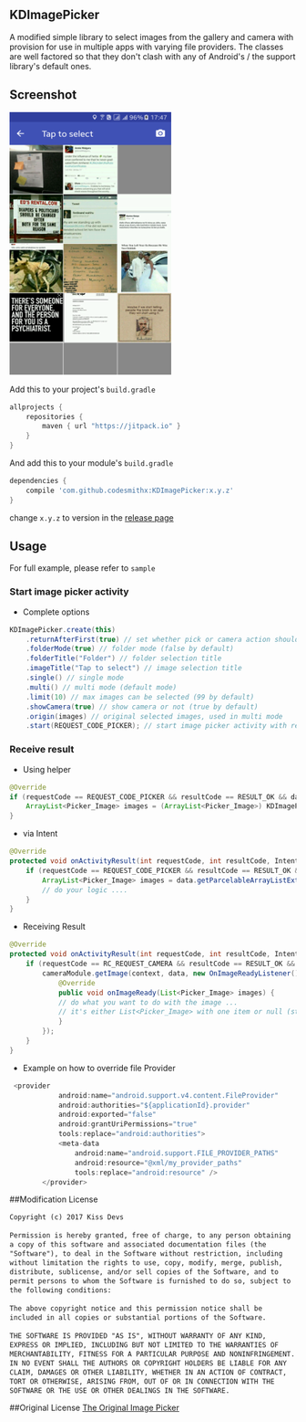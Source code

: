 ## KDImagePicker
A modified simple library to select images from the gallery and camera with provision for use in multiple apps with varying file providers. The classes are well factored so that they don't clash with any of Android's / the support library's default ones. 

## Screenshot

<img src="https://github.com/codesmithx/KDImagePicker/blob/master/sample_image.png" height="460" width="284"/>

Add this to your project's `build.gradle`

```groovy
allprojects {
    repositories {
        maven { url "https://jitpack.io" }
    }
}
```

And add this to your module's `build.gradle` 

```groovy
dependencies {
	compile 'com.github.codesmithx:KDImagePicker:x.y.z'	
}
```

change `x.y.z` to version in the [release page](https://github.com/codesmithx/KDImagePicker)

## Usage

For full example, please refer to `sample`

### Start image picker activity
- Complete options

```java
KDImagePicker.create(this)
	.returnAfterFirst(true) // set whether pick or camera action should return immediate result or not. For pick image only work on single mode
	.folderMode(true) // folder mode (false by default)
	.folderTitle("Folder") // folder selection title
	.imageTitle("Tap to select") // image selection title
	.single() // single mode
	.multi() // multi mode (default mode)
	.limit(10) // max images can be selected (99 by default)
	.showCamera(true) // show camera or not (true by default)
	.origin(images) // original selected images, used in multi mode
	.start(REQUEST_CODE_PICKER); // start image picker activity with request code
```                
 
### Receive result

- Using helper 

```java
@Override
if (requestCode == REQUEST_CODE_PICKER && resultCode == RESULT_OK && data != null) {
    ArrayList<Picker_Image> images = (ArrayList<Picker_Image>) KDImagePicker.getImages(data);
}
```
- via Intent

```java
@Override
protected void onActivityResult(int requestCode, int resultCode, Intent data) {
    if (requestCode == REQUEST_CODE_PICKER && resultCode == RESULT_OK && data != null) {
        ArrayList<Picker_Image> images = data.getParcelableArrayListExtra(Activity_ImagePicker.INTENT_EXTRA_SELECTED_IMAGES);
        // do your logic ....
    }
}
```

- Receiving Result

```java
@Override
protected void onActivityResult(int requestCode, int resultCode, Intent data) {
    if (requestCode == RC_REQUEST_CAMERA && resultCode == RESULT_OK && data != null) {
        cameraModule.getImage(context, data, new OnImageReadyListener() {
            @Override
            public void onImageReady(List<Picker_Image> images) {
	    	// do what you want to do with the image ...
	    	// it's either List<Picker_Image> with one item or null (still need improvement)
            }
        });
    }
}
```
- Example on how to override file Provider
```java
 <provider
            android:name="android.support.v4.content.FileProvider"
            android:authorities="${applicationId}.provider"
            android:exported="false"
            android:grantUriPermissions="true"
            tools:replace="android:authorities">
            <meta-data
                android:name="android.support.FILE_PROVIDER_PATHS"
                android:resource="@xml/my_provider_paths"
                tools:replace="android:resource" />
        </provider>
```


##Modification License
```
Copyright (c) 2017 Kiss Devs

Permission is hereby granted, free of charge, to any person obtaining a copy of this software and associated documentation files (the "Software"), to deal in the Software without restriction, including without limitation the rights to use, copy, modify, merge, publish, distribute, sublicense, and/or sell copies of the Software, and to permit persons to whom the Software is furnished to do so, subject to the following conditions:

The above copyright notice and this permission notice shall be included in all copies or substantial portions of the Software.

THE SOFTWARE IS PROVIDED "AS IS", WITHOUT WARRANTY OF ANY KIND, EXPRESS OR IMPLIED, INCLUDING BUT NOT LIMITED TO THE WARRANTIES OF MERCHANTABILITY, FITNESS FOR A PARTICULAR PURPOSE AND NONINFRINGEMENT. IN NO EVENT SHALL THE AUTHORS OR COPYRIGHT HOLDERS BE LIABLE FOR ANY CLAIM, DAMAGES OR OTHER LIABILITY, WHETHER IN AN ACTION OF CONTRACT, TORT OR OTHERWISE, ARISING FROM, OUT OF OR IN CONNECTION WITH THE SOFTWARE OR THE USE OR OTHER DEALINGS IN THE SOFTWARE.
```

##Original License
[The Original Image Picker](https://github.com/esafirm/android-image-picker/)

